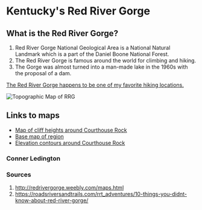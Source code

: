 # Kentucky's Red River Gorge

## What is the Red River Gorge?
1. Red River Gorge National Geological Area is a National Natural Landmark which is a part of the Daniel Boone National Forest.
2. The Red River Gorge is famous around the world for climbing and hiking.
3. The Gorge was almost turned into a man-made lake in the 1960s with the proposal of a dam. 

[The Red River Gorge happens to be one of my favorite hiking locations.](http://redrivergorge.weebly.com/maps.html)

![Topographic Map of RRG](http://redrivergorge.weebly.com/uploads/1/9/1/3/19131269/9230352_orig.jpg)


## Links to maps

* [Map of cliff heights around Courthouse Rock](../elevation/layoutLab7CHR.jpg)
* [Base map of region](../basemap/readme.md)
* [Elevation contours around Courthouse Rock](../map/map.html)


### Conner Ledington
### Sources
1. http://redrivergorge.weebly.com/maps.html
2. https://roadsriversandtrails.com/rrt_adventures/10-things-you-didnt-know-about-red-river-gorge/